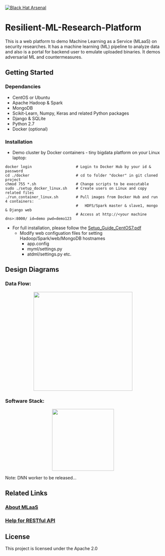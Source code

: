 [![Black Hat Arsenal](https://raw.githubusercontent.com/toolswatch/badges/master/arsenal/usa/2018.svg?sanitize=true)](http://www.toolswatch.org/2018/05/black-hat-arsenal-usa-2018-the-w0w-lineup/)

# Resilient-ML-Research-Platform 

This is a web platform to demo Machine Learning as a Service (MLaaS) on security researches. 
It has a machine learning (ML) pipeline to analyze data and also is a portal for backend user to emulate uploaded binaries.
It demos adversarial ML and countermeasures.

## Getting Started
### Dependancies
* CentOS or Ubuntu
* Apache Hadoop & Spark
* MongoDB
* Scikit-Learn, Numpy, Keras and related Python packages
* Django & SQLite
* Python 2.7
* Docker (optional)

### Installation
* Demo cluster by Docker containers - tiny bigdata platform on your Linux laptop:
```
docker login                    # Login to Docker Hub by your id & password
cd ./docker                     # cd to folder "docker" in git cloned project
chmod 755 *.sh                  # Change scripts to be executable
sudo ./setup_docker_linux.sh    # Create users on Linux and copy related files
./run_container_linux.sh        # Pull images from Docker Hub and run 4 containers:
                                #   HDFS/Spark master & slave1, mongo & Django web 
                                # Access at http://<your machine dns>:8000/ id=demo pwd=demo123
```
* For full installation, please follow the [Setup_Guide_CentOS7.pdf](Setup_Guide_CentOS7.pdf) 
  - Modify web configuation files for setting Hadoop/Spark/web/MongoDB hostnames
    * app.config
    * myml/settings.py
    * atdml/settings.py etc.

## Design Diagrams
### Data Flow:
<p align="center">
  <img src="../master/atdml/static/atdml/img/mlaas_arch_gpu.png" height="320">
</p>

### Software Stack:
<p align="center">
  <img src="../master/atdml/static/atdml/img/sw_stack.png" height="200">
</p>
Note: DNN worker to be released...

## Related Links

### <a href="../master/atdml/templates/atdml/about_mlaas.html" title="About MLaaS">About MLaaS</a>
### <a href="../master/atdml/templates/atdml/help_mlaas.html" title="RESTful API">Help for RESTful API</a>

## License
This project is licensed under the Apache 2.0 


